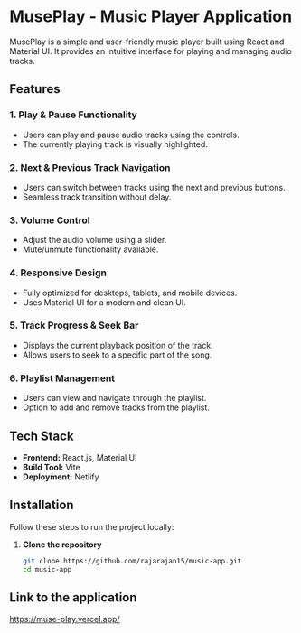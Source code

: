 # MusePlay - Music Player Application

MusePlay is a simple and user-friendly music player built using React and Material UI. It provides an intuitive interface for playing and managing audio tracks.

## Features

### 1. Play & Pause Functionality  
- Users can play and pause audio tracks using the controls.  
- The currently playing track is visually highlighted.

### 2. Next & Previous Track Navigation  
- Users can switch between tracks using the next and previous buttons.  
- Seamless track transition without delay.

### 3. Volume Control  
- Adjust the audio volume using a slider.  
- Mute/unmute functionality available.

### 4. Responsive Design  
- Fully optimized for desktops, tablets, and mobile devices.  
- Uses Material UI for a modern and clean UI.

### 5. Track Progress & Seek Bar  
- Displays the current playback position of the track.  
- Allows users to seek to a specific part of the song.

### 6. Playlist Management  
- Users can view and navigate through the playlist.  
- Option to add and remove tracks from the playlist.

## Tech Stack

- **Frontend:** React.js, Material UI  
- **Build Tool:** Vite  
- **Deployment:** Netlify  

## Installation

Follow these steps to run the project locally:

1. **Clone the repository**  
   ```sh
   git clone https://github.com/rajarajan15/music-app.git
   cd music-app

## Link to the application

https://muse-play.vercel.app/
